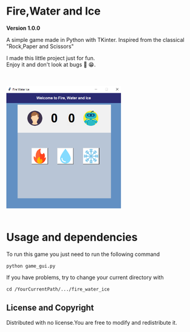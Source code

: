 # Fire,Water and Ice
**Version 1.0.0**

A simple game made in Python with TKinter.
Inspired from the classical "Rock,Paper and Scissors"

I made this little project just for fun.
<br>
Enjoy it and don't look at bugs &#128027;  &#128513;.




<br>
<br>
<img src="screen.PNG" width="60%" height="60%" />
<br>
<br>



# Usage and dependencies
To run this game you just need to run the following command
``` 
python game_gui.py

```
If you have problems, try to change your current directory with
``` 
cd /YourCurrentPath/.../fire_water_ice

```


## License and Copyright
Distributed with no license.You are free to modify and redistribute it.

